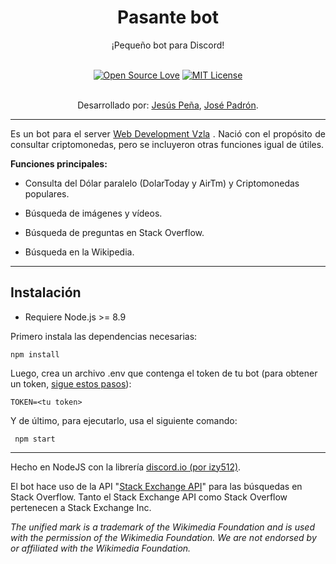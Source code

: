 # <div align="center">Pasante bot</div> 
<div align="center">¡Pequeño bot para Discord!</div><br>

<div align="center">

[![Open Source Love](https://badges.frapsoft.com/os/v1/open-source.svg?v=103)](https://github.com/ellerbrock/open-source-badges/)
[![MIT License](https://badges.frapsoft.com/os/mit/mit.svg?v=103)](https://github.com/ellerbrock/open-source-badges/)

<br>Desarrollado por: [Jesús Peña](https://github.com/JGPenaB), [José Padrón](https://github.com/josevenezuelapadron).
</div>

--------

<p style="text-align:justify;">Es un bot para el server <a href="https://discord.gg/AvHvMz9">Web Development Vzla</a> . Nació con el propósito de consultar criptomonedas, pero se incluyeron otras funciones igual de útiles.</p>

**Funciones principales:**

* Consulta del Dólar paralelo (DolarToday y AirTm) y Criptomonedas populares.

* Búsqueda de imágenes y vídeos.

* Búsqueda de preguntas en Stack Overflow.

* Búsqueda en la Wikipedia.

--------

## Instalación

* Requiere Node.js >= 8.9

Primero instala las dependencias necesarias:

```
npm install
```

Luego, crea un archivo .env que contenga el token de tu bot (para obtener un token, [sigue estos pasos](https://github.com/Chikachi/DiscordIntegration/wiki/How-to-get-a-token-and-channel-ID-for-Discord)):
```
TOKEN=<tu token>
```

Y de último, para ejecutarlo, usa el siguiente comando:

```
 npm start
```

--------

Hecho en NodeJS con la librería [discord.io (por izy512)](https://github.com/izy521/discord.io).

El bot hace uso de la API "[Stack Exchange API](https://api.stackexchange.com/docs)" para las búsquedas en Stack Overflow. Tanto el Stack Exchange API como Stack Overflow pertenecen a Stack Exchange Inc.

*The unified mark is a trademark of the Wikimedia Foundation and is used with the permission of the Wikimedia Foundation. We are not endorsed by or affiliated with the Wikimedia Foundation.*
